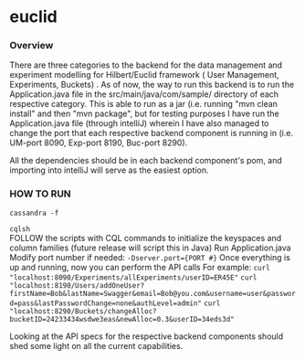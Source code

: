 # euclid
### Overview
There are three categories to the backend for the data management and experiment modelling for Hilbert/Euclid framework (
User Management, Experiments, Buckets) . As of now, 
the way to run this backend is to run the Application.java file in the src/main/java/com/sample/ directory of each respective 
category. This is able to run as a jar (i.e. running "mvn clean install" and then "mvn package", but for testing purposes I
have run the Application.java file (through intelliJ) wherein I have also managed to change the port that each respective 
backend component is running in (i.e. UM-port 8090, Exp-port 8190, Buc-port 8290). 

All the dependencies should be in each backend component's pom, and importing into intelliJ will serve as the easiest option. 


### HOW TO RUN
```
cassandra -f
```

```cqlsh```   
FOLLOW the scripts with CQL commands to initialize the keyspaces and column families (future release will script this in Java)
Run Application.java
Modify port number if needed:
```-Dserver.port={PORT #}```
Once everything is up and running, now you can perform the API calls
For example:
```curl "localhost:8090/Experiments/allExperiments/userID=ER45E"```
```curl "localhost:8190/Users/addOneUser?firstName=Bob&lastName=Swagger&email=Bob@you.com&username=user&password=pass&lastPasswordChange=none&authLevel=admin"```
```curl "localhost:8290/Buckets/changeAlloc?bucketID=24233434wsdwe3eas&newAlloc=0.3&userID=34eds3d"```

Looking at the API specs for the respective backend components should shed some light on all the current
capabilities.
